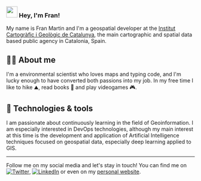 ### <img src="https://raw.githubusercontent.com/MartinHeinz/MartinHeinz/master/wave.gif" width="30px"> Hey, I'm Fran! 

My name is Fran Martin and I'm a geospatial developer at the [Institut Cartogràfic i Geològic de Catalunya](https://www.icgc.cat/en/), the main cartographic and spatial data based public agency in Catalonia, Spain.

## 🙋‍♂️ About me
I'm a environmental scientist who loves maps and typing code, and I'm lucky enough to have converted both passions into my job. In my free time I like to hike ⛰️, read books 📖 and play videogames 🎮.

## :wrench: Technologies & tools
I am passionate about continuously learning in the field of Geoinformation. I am especially interested in DevOps technologies, although my main interest at this time is the development and application of Artificial Intelligence techniques focused on geospatial data, especially deep learning applied to GIS.

---
Follow me on my social media and let's stay in touch! You can find me on [![Twitter][1.2]][1], [![LinkedIn][2.2]][2] or even on my [personal website](http://franmartin.xyz/).

<!-- Icons -->

[1.2]: http://i.imgur.com/wWzX9uB.png (twitter icon without padding)
[2.2]: https://raw.githubusercontent.com/MartinHeinz/MartinHeinz/master/linkedin-3-16.png (LinkedIn icon without padding)

<!-- Links to your social media accounts -->

[1]: https://twitter.com/__franmartin
[2]: https://www.linkedin.com/in/franciscomartinrivas/
